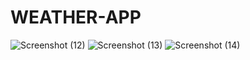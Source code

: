# WEATHER-APP
![Screenshot (12)](https://github.com/gauravraoj/WEATHER-APP/assets/96016132/b16a80e2-2ead-4f83-ac3d-79e4b12fb724)
![Screenshot (13)](https://github.com/gauravraoj/WEATHER-APP/assets/96016132/82ec8299-3798-4867-a1c6-49f8c77dab44)
![Screenshot (14)](https://github.com/gauravraoj/WEATHER-APP/assets/96016132/b15cc3cc-66c1-49d8-9729-1b236be904d8)

